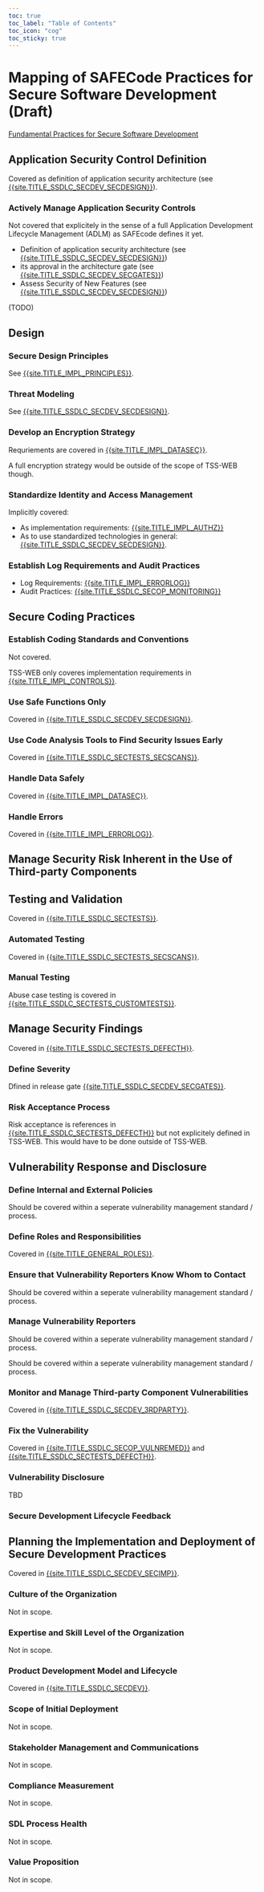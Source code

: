 ```yaml
---
toc: true
toc_label: "Table of Contents"
toc_icon: "cog"
toc_sticky: true
---
```


# Mapping of SAFECode Practices for Secure Software Development (Draft)

[Fundamental Practices for Secure Software Development](https://safecode.org/wp-content/uploads/2018/03/SAFECode_Fundamental_Practices_for_Secure_Software_Development_March_2018.pdf)

## Application Security Control Definition

Covered as definition of application security architecture (see [{{site.TITLE_SSDLC_SECDEV_SECDESIGN}}]({{site.URL_SSDLC_SECDEV_SECDESIGN}})).

### Actively Manage Application Security Controls

Not covered that explicitely in the sense of a full Application Development Lifecycle Management (ADLM) as SAFEcode defines it yet.

- Definition of application security architecture (see [{{site.TITLE_SSDLC_SECDEV_SECDESIGN}}]({{site.URL_SSDLC_SECDEV_SECDESIGN}}))
- its approval in the architecture gate (see [{{site.TITLE_SSDLC_SECDEV_SECGATES}}]({{site.URL_SSDLC_SECDEV_SECGATES}}))
- Assess Security of New Features (see [{{site.TITLE_SSDLC_SECDEV_SECDESIGN}}]({{site.URL_SSDLC_SECDEV_SECDESIGN}}))

(TODO)

## Design

### Secure Design Principles

See [{{site.TITLE_IMPL_PRINCIPLES}}]({{site.URL_IMPL_PRINCIPLES}}).

### Threat Modeling

See [{{site.TITLE_SSDLC_SECDEV_SECDESIGN}}]({{site.URL_SSDLC_SECDEV_SECDESIGN}}).

### Develop an Encryption Strategy

Requriements are covered in [{{site.TITLE_IMPL_DATASEC}}]({{site.URL_IMPL_DATASEC}}). 

A full encryption strategy would be outside of the scope of TSS-WEB though.

### Standardize Identity and Access Management

Implicitly covered:

* As implementation requirements: [{{site.TITLE_IMPL_AUTHZ}}]({{site.URL_IMPL_AUTHZ}})
* As to use standardized technologies in general: [{{site.TITLE_SSDLC_SECDEV_SECDESIGN}}]({{site.URL_SSDLC_SECDEV_SECDESIGN}}).

### Establish Log Requirements and Audit Practices

* Log Requirements: [{{site.TITLE_IMPL_ERRORLOG}}]({{site.URL_IMPL_ERRORLOG}})
* Audit Practices: [{{site.TITLE_SSDLC_SECOP_MONITORING}}]({{site.URL_SSDLC_SECOP_MONITORING}})

## Secure Coding Practices 

### Establish Coding Standards and Conventions

Not covered.

TSS-WEB only coveres implementation requirements in [{{site.TITLE_IMPL_CONTROLS}}]({{site.URL_IMPL_CONTROLS}}).

### Use Safe Functions Only

Covered in [{{site.TITLE_SSDLC_SECDEV_SECDESIGN}}]({{site.URL_SSDLC_SECDEV_SECDESIGN}}).

### Use Code Analysis Tools to Find Security Issues Early

Covered in [{{site.TITLE_SSDLC_SECTESTS_SECSCANS}}]({{site.URL_SSDLC_SECTESTS_SECSCANS}}).

### Handle Data Safely

Covered in [{{site.TITLE_IMPL_DATASEC}}]({{site.URL_IMPL_DATASEC}}).

### Handle Errors

Covered in [{{site.TITLE_IMPL_ERRORLOG}}]({{site.URL_IMPL_ERRORLOG}}).

## Manage Security Risk Inherent in the Use of Third-party Components 

## Testing and Validation

Covered in [{{site.TITLE_SSDLC_SECTESTS}}]({{site.URL_SSDLC_SECTESTS}}).

### Automated Testing

Covered in [{{site.TITLE_SSDLC_SECTESTS_SECSCANS}}]({{site.URL_SSDLC_SECTESTS_SECSCANS}}).

### Manual Testing

Abuse case testing is covered in [{{site.TITLE_SSDLC_SECTESTS_CUSTOMTESTS}}]({{site.URL_SSDLC_SECTESTS_CUSTOMTESTS}}).

## Manage Security Findings

Covered in [{{site.TITLE_SSDLC_SECTESTS_DEFECTH}}]({{site.URL_SSDLC_SECTESTS_DEFECTH}}).

### Define Severity

Dfined in release gate [{{site.TITLE_SSDLC_SECDEV_SECGATES}}]({{site.URL_SSDLC_SECDEV_SECGATES}}).

### Risk Acceptance Process

Risk acceptance is references in [{{site.TITLE_SSDLC_SECTESTS_DEFECTH}}]({{site.URL_SSDLC_SECTESTS_DEFECTH}}) but not explicitely defined in TSS-WEB. This would have to be done outside of TSS-WEB.

## Vulnerability Response and Disclosure

### Define Internal and External Policies

Should be covered within a seperate vulnerability management standard / process.

### Define Roles and Responsibilities

Covered in [{{site.TITLE_GENERAL_ROLES}}]({{site.URL_GENERAL_ROLES}}).

### Ensure that Vulnerability Reporters Know Whom to Contact

Should be covered within a seperate vulnerability management standard / process.

### Manage Vulnerability Reporters

Should be covered within a seperate vulnerability management standard / process.

Should be covered within a seperate vulnerability management standard / process.

### Monitor and Manage Third-party Component Vulnerabilities

Covered in [{{site.TITLE_SSDLC_SECDEV_3RDPARTY}}]({{site.URL_SSDLC_SECDEV_3RDPARTY}}).

### Fix the Vulnerability

Covered in [{{site.TITLE_SSDLC_SECOP_VULNREMED}}]({{site.URL_SSDLC_SECOP_VULNREMED}}) and [{{site.TITLE_SSDLC_SECTESTS_DEFECTH}}]({{site.URL_SSDLC_SECTESTS_DEFECTH}}).

### Vulnerability Disclosure

TBD

### Secure Development Lifecycle Feedback

## Planning the Implementation and Deployment of Secure Development Practices

Covered in [{{site.TITLE_SSDLC_SECDEV_SECIMP}}]({{site.URL_SSDLC_SECDEV_SECIMP}}).

### Culture of the Organization

Not in scope.

### Expertise and Skill Level of the Organization

Not in scope.

### Product Development Model and Lifecycle

Covered in [{{site.TITLE_SSDLC_SECDEV}}]({{site.URL_SSDLC_SECDEV}}).

### Scope of Initial Deployment

Not in scope.

### Stakeholder Management and Communications

Not in scope.

### Compliance Measurement

Not in scope.

### SDL Process Health

Not in scope.

### Value Proposition

Not in scope.
